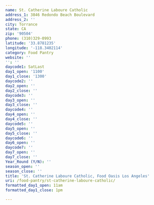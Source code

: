 ```yaml
---
name: St. Catherine Laboure Catholic
address_1: 3846 Redondo Beach Boulevard
address_2: ''
city: Torrance
state: CA
zip: '90504'
phone: (310)329-0993
latitude: '33.8781235'
longitude: '-118.3402114'
category: Food Pantry
website: ''
'': ''
daycode1: SatLast
day1_open: '1100'
day1_close: '1300'
daycode2: ''
day2_open: ''
day2_close: ''
daycode3: ''
day3_open: ''
day3_close: ''
daycode4: ''
day4_open: ''
day4_close: ''
daycode5: ''
day5_open: ''
day5_close: ''
daycode6: ''
day6_open: ''
daycode7: ''
day7_open: ''
day7_close: ''
Year_Round (Y/N): ''
season_open: ''
season_close: ''
title: 'St. Catherine Laboure Catholic, Food Oasis Los Angeles'
uri: /food-pantry/st-catherine-laboure-catholic/
formatted_day1_open: 11am
formatted_day1_close: 1pm

---
```

